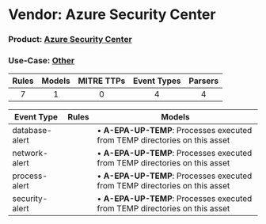 Vendor: Azure Security Center
=============================
### Product: [Azure Security Center](../ds_azure_security_center_azure_security_center.md)
### Use-Case: [Other](../../../../UseCases/uc_other.md)

| Rules | Models | MITRE TTPs | Event Types | Parsers |
|:-----:|:------:|:----------:|:-----------:|:-------:|
|   7   |   1    |     0      |      4      |    4    |

| Event Type     | Rules | Models                                                                          |
| -------------- | ----- | ------------------------------------------------------------------------------- |
| database-alert |       |  • <b>A-EPA-UP-TEMP</b>: Processes executed from TEMP directories on this asset |
| network-alert  |       |  • <b>A-EPA-UP-TEMP</b>: Processes executed from TEMP directories on this asset |
| process-alert  |       |  • <b>A-EPA-UP-TEMP</b>: Processes executed from TEMP directories on this asset |
| security-alert |       |  • <b>A-EPA-UP-TEMP</b>: Processes executed from TEMP directories on this asset |